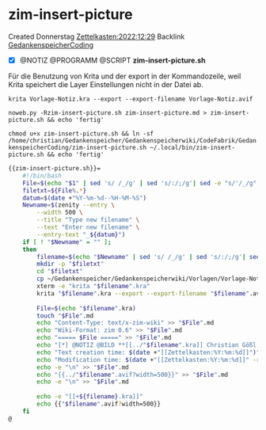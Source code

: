 # zim-insert-picture
Created Donnerstag [Zettelkasten:2022:12:29]()
Backlink [GedankenspeicherCoding](../GedankenspeicherCoding.md)

- [X] @NOTIZ @PROGRAMM @SCRIPT  **zim-insert-picture.sh**


Für die Benutzung von Krita und der export in der Kommandozeile, weil Krita speichert die Layer Einstellungen nicht in der Datei ab.

``krita Vorlage-Notiz.kra --export --export-filename Vorlage-Notiz.avif``



``noweb.py -Rzim-insert-picture.sh zim-insert-picture.md > zim-insert-picture.sh && echo 'fertig'``

 ``chmod u+x zim-insert-picture.sh && ln -sf /home/christian/Gedankenspeicher/Gedankenspeicherwiki/CodeFabrik/GedankenspeicherCoding/zim-insert-picture.sh ~/.local/bin/zim-insert-picture.sh && echo 'fertig'``

```bash
{{zim-insert-picture.sh}}=
	#!/bin/bash
	File=$(echo "$1" | sed 's/ /_/g' | sed 's/:/;/g'| sed -e "s/'/_/g" | sed 's/\"//g')
	filetxt=${File%.*}
	datum=$(date +"%Y-%m-%d--%H-%M-%S")
	Newname=$(zenity --entry \
		--width 500 \
		--title "Type new filename" \
		--text "Enter new filename" \
		--entry-text "_${datum}")
	if [ ! "$Newname" = "" ]; 
	then
		filename=$(echo "$Newname" | sed 's/ /_/g' | sed 's/:/;/g'| sed -e "s/'/_/g" | sed 's/\"//g')
		mkdir -p "$filetxt"
		cd "$filetxt"
		cp ~/Gedankenspeicher/Gedankenspeicherwiki/Vorlagen/Vorlage-Notiz.kra "$filename".kra
		xterm -e "krita "$filename".kra"
		krita "$filename".kra --export --export-filename "$filename".avif
		
		File=$(echo "$filename".kra)
		touch "$File".md
		echo "Content-Type: text/x-zim-wiki" >> "$File".md
		echo "Wiki-Format: zim 0.6" >> "$File".md
		echo "===== $File =====" >> "$File".md
		echo "[*] @NOTIZ @BILD **[[../"$filename".kra]] Christian Gößl **" >> "$File".md
		echo "Text creation time: $(date +"[[Zettelkasten:%Y:%m:%d]]")" >> "$File".md
		echo "Modification time: $(date +"[[Zettelkasten:%Y:%m:%d]]" -r "$1")" >> "$File".md
		echo -e "\n" >> "$File".md
		echo "{{../"$filename".avif?width=500}}" >> "$File".md
		echo -e "\n" >> "$File".md
		
		echo -e "[[+${filename}.kra]]"
		echo {{"$filename".avif?width=500}}
	fi
@
```

